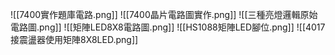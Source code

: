 ![[7400實作題庫電路.png]]
![[7400晶片電路圖實作.png]]
![[三種亮燈邏輯原始電路圖.png]]
![[矩陣LED8X8電路圖.png]]
![[HS1088矩陣LED腳位.png]]
![[4017接震盪器使用矩陣8X8LED.png]]
